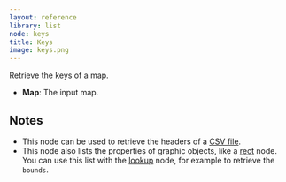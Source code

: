 ```yaml
---
layout: reference
library: list
node: keys
title: Keys
image: keys.png
---
```

Retrieve the keys of a map.

* **Map**: The input map.

## Notes
* This node can be used to retrieve the headers of a [CSV file](/node/reference/data/import_csv.html).
* This node also lists the properties of graphic objects, like a [rect](/node/reference/corevector/rect.html) node. You can use this list with the [lookup](/node/reference/data/lookup.html) node, for example to retrieve the `bounds`.


